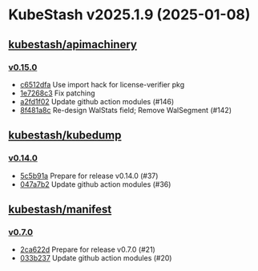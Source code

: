 # KubeStash v2025.1.9 (2025-01-08)


## [kubestash/apimachinery](https://github.com/kubestash/apimachinery)

### [v0.15.0](https://github.com/kubestash/apimachinery/releases/tag/v0.15.0)

- [c6512dfa](https://github.com/kubestash/apimachinery/commit/c6512dfa) Use import hack for license-verifier pkg
- [1e7268c3](https://github.com/kubestash/apimachinery/commit/1e7268c3) Fix patching
- [a2fd1f02](https://github.com/kubestash/apimachinery/commit/a2fd1f02) Update github action modules (#146)
- [8f481a8c](https://github.com/kubestash/apimachinery/commit/8f481a8c) Re-design WalStats field; Remove WalSegment (#142)



## [kubestash/kubedump](https://github.com/kubestash/kubedump)

### [v0.14.0](https://github.com/kubestash/kubedump/releases/tag/v0.14.0)

- [5c5b91a](https://github.com/kubestash/kubedump/commit/5c5b91a) Prepare for release v0.14.0 (#37)
- [047a7b2](https://github.com/kubestash/kubedump/commit/047a7b2) Update github action modules (#36)



## [kubestash/manifest](https://github.com/kubestash/manifest)

### [v0.7.0](https://github.com/kubestash/manifest/releases/tag/v0.7.0)

- [2ca622d](https://github.com/kubestash/manifest/commit/2ca622d) Prepare for release v0.7.0 (#21)
- [033b237](https://github.com/kubestash/manifest/commit/033b237) Update github action modules (#20)




